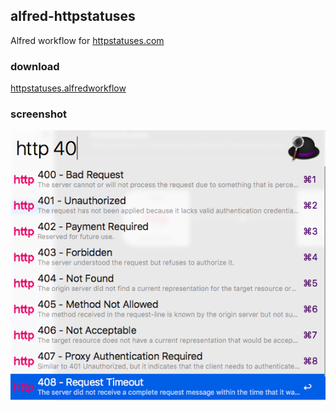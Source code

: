 ## alfred-httpstatuses

Alfred workflow for [httpstatuses.com](https://httpstatuses.com)

### download

[httpstatuses.alfredworkflow](https://github.com/nswbmw/alfred-httpstatuses/raw/master/httpstatuses.alfredworkflow)

### screenshot

![screenshot](./screenshot.png)
